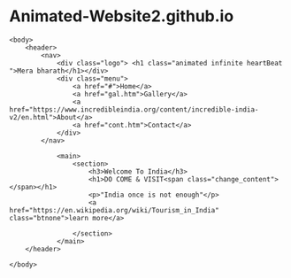 # Animated-Website2.github.io
<!DOCTYPE html>
<html>
    <head>
        <title></title>
        <link rel="stylesheet" type="text/css" href="css/style.css">
        <link rel="stylesheet" href="https://cdnjs.cloudflare.com/ajax/libs/animate.css/3.7.2/animate.min.css">
    </head>

    <body>
        <header>
            <nav>
                <div class="logo"> <h1 class="animated infinite heartBeat ">Mera bharath</h1></div>
                <div class="menu">
                    <a href="#">Home</a>
                    <a href="gal.htm">Gallery</a>
                    <a href="https://www.incredibleindia.org/content/incredible-india-v2/en.html">About</a>
                    <a href="cont.htm">Contact</a>
                </div>
            </nav>

                <main>
                    <section>
                        <h3>Welcome To India</h3>
                        <h1>DO COME & VISIT<span class="change_content"></span></h1>
                        <p>"India once is not enough"</p>
                        <a href="https://en.wikipedia.org/wiki/Tourism_in_India" class="btnone">learn more</a>
                        
                    </section>
                </main>
        </header>

    </body>
</html>
